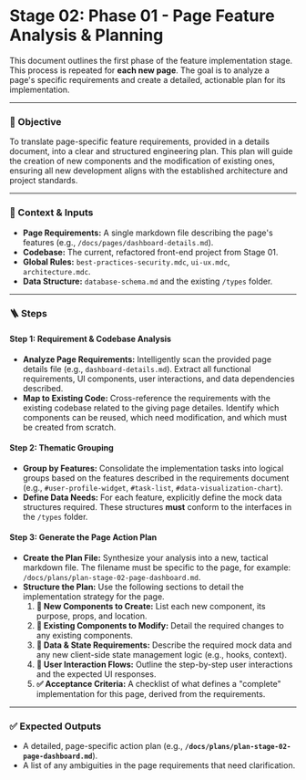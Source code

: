 # Stage 02: Phase 01 - Page Feature Analysis & Planning

This document outlines the first phase of the feature implementation stage. This process is repeated for **each new page**. The goal is to analyze a page's specific requirements and create a detailed, actionable plan for its implementation.

-----

### 🎯 Objective

To translate page-specific feature requirements, provided in a details document, into a clear and structured engineering plan. This plan will guide the creation of new components and the modification of existing ones, ensuring all new development aligns with the established architecture and project standards.

-----

### 📁 Context & Inputs

  * **Page Requirements:** A single markdown file describing the page's features (e.g., `/docs/pages/dashboard-details.md`).
  * **Codebase:** The current, refactored front-end project from Stage 01.
  * **Global Rules:** `best-practices-security.mdc`, `ui-ux.mdc`, `architecture.mdc`.
  * **Data Structure:** `database-schema.md` and the existing `/types` folder.

-----

### 🪜 Steps

#### Step 1: Requirement & Codebase Analysis

  * **Analyze Page Requirements:** Intelligently scan the provided page details file (e.g., `dashboard-details.md`). Extract all functional requirements, UI components, user interactions, and data dependencies described.
  * **Map to Existing Code:** Cross-reference the requirements with the existing codebase related to the giving page detailes. Identify which components can be reused, which need modification, and which must be created from scratch.

#### Step 2: Thematic Grouping

  * **Group by Features:** Consolidate the implementation tasks into logical groups based on the features described in the requirements document (e.g., `#user-profile-widget`, `#task-list`, `#data-visualization-chart`).
  * **Define Data Needs:** For each feature, explicitly define the mock data structures required. These structures **must** conform to the interfaces in the `/types` folder.

#### Step 3: Generate the Page Action Plan

  * **Create the Plan File:** Synthesize your analysis into a new, tactical markdown file. The filename must be specific to the page, for example: `/docs/plans/plan-stage-02-page-dashboard.md`.
  * **Structure the Plan:** Use the following sections to detail the implementation strategy for the page.
    1.  **🧩 New Components to Create:** List each new component, its purpose, props, and location.
    2.  **🔧 Existing Components to Modify:** Detail the required changes to any existing components.
    3.  **💾 Data & State Requirements:** Describe the required mock data and any new client-side state management logic (e.g., hooks, context).
    4.  **🔄 User Interaction Flows:** Outline the step-by-step user interactions and the expected UI responses.
    5.  **✅ Acceptance Criteria:** A checklist of what defines a "complete" implementation for this page, derived from the requirements.

-----

### ✅ Expected Outputs

  * A detailed, page-specific action plan (e.g., **`/docs/plans/plan-stage-02-page-dashboard.md`**).
  * A list of any ambiguities in the page requirements that need clarification.


